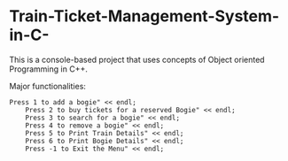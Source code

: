 # Train-Ticket-Management-System-in-C-
This is a console-based project that uses concepts of Object oriented Programming in C++.

Major functionalities:

    Press 1 to add a bogie" << endl;
		Press 2 to buy tickets for a reserved Bogie" << endl;
		Press 3 to search for a bogie" << endl;
		Press 4 to remove a bogie" << endl;
		Press 5 to Print Train Details" << endl;
		Press 6 to Print Bogie Details" << endl;
		Press -1 to Exit the Menu" << endl;

